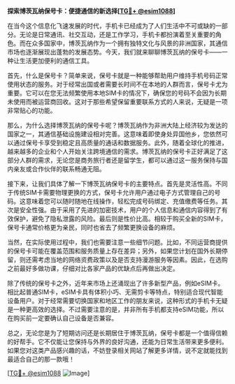 **探索博茨瓦纳保号卡：便捷通信的新选择[[TG💪+ @esim1088](https://t.me/s/esim1088)]**

在当今这个信息化飞速发展的时代，手机卡已经成为了人们生活中不可或缺的一部分。无论是日常通讯、社交互动，还是工作学习，手机卡都扮演着至关重要的角色。而在众多国家中，博茨瓦纳作为一个拥有独特文化与风景的非洲国家，其通信市场也逐渐展现出蓬勃的发展态势。今天，我们就来聊聊博茨瓦纳的保号卡——一种让生活更加便利的通信工具。

首先，什么是保号卡？简单来说，保号卡就是一种能够帮助用户维持手机号码正常使用状态的服务。对于经常出国或者需要长时间不在本地的人群而言，保号卡尤为重要。它可以在您无法频繁使用本地SIM卡的情况下，确保您的号码不会因为长期未使用而被运营商回收。这对于那些希望保留重要联系方式的人来说，无疑是一项非常贴心的功能。

那么，为什么选择博茨瓦纳的保号卡呢？博茨瓦纳作为非洲大陆上经济较为发达的国家之一，其通信基础设施建设相对完善。这意味着即使身处异国他乡，您依然可以通过保号卡享受到稳定且高质量的通话和数据服务。此外，随着全球化的推进，越来越多的企业和个人开始关注跨境通信的需求。博茨瓦纳的保号卡正好满足了这部分人群的需求，无论您是商务旅行者还是留学生，都可以通过这一服务保持与国内亲友或合作伙伴的联系畅通无阻。

接下来，让我们具体了解一下博茨瓦纳保号卡的主要特点。首先是灵活性高。不同于传统SIM卡需要物理更换的方式，保号卡允许用户通过电子方式管理自己的号码。这意味着您可以随时随地在线操作，轻松完成号码绑定、充值缴费等任务。其次是安全性强。由于采用了先进的加密技术，用户的个人信息和通信内容得到了有效保护，避免了隐私泄露的风险。最后则是性价比高。相较于购买全新的SIM卡，保号卡通常价格更为亲民，同时也省去了频繁更换设备的麻烦。

当然，在实际使用过程中，我们也需要注意一些细节问题。比如，不同运营商提供的保号卡可能在覆盖范围和服务质量上存在差异；另外，如果您计划在国外长期停留，则还需考虑当地的网络资费政策以及是否支持漫游服务等因素。因此，在选购之前最好多做功课，仔细对比各家产品的优缺点后再做出决定。

除了传统的保号卡之外，近年来市场上还涌现出了许多新型产品，例如eSIM卡。相比起普通SIM卡，eSIM卡具有体积小巧、无需剪卡等特点，特别适合现代智能设备用户。对于经常需要切换国家和地区工作的朋友来说，这种形式的手机卡无疑是一种更高效的选择。不过需要注意的是，并非所有手机都支持eSIM功能，所以在购买前一定要确认自己设备是否兼容。

总之，无论您是为了短期访问还是长期居住于博茨瓦纳，保号卡都是一个值得信赖的好帮手。它不仅能让您保持与外界的良好沟通，还能为日常生活带来更多便利。如果您对这类产品感兴趣的话，不妨登录相关网站了解更多详情，说不定就能找到最适合自己的那一款哦！

[[TG💪+ @esim1088](https://t.me/s/esim1088) ![Image](https://i.postimg.cc/4NQfJmqS/Snipaste-2025-05-13-00-14-12.png)]